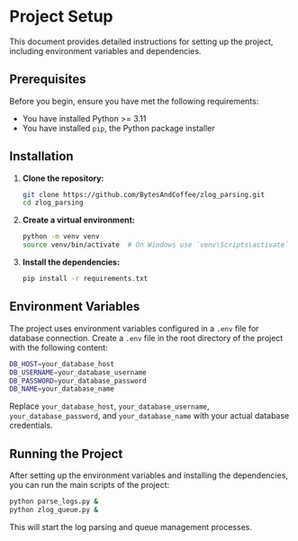 # Project Setup

This document provides detailed instructions for setting up the project, including environment variables and dependencies.

## Prerequisites

Before you begin, ensure you have met the following requirements:
- You have installed Python >= 3.11
- You have installed `pip`, the Python package installer

## Installation

1. **Clone the repository:**
   ```sh
   git clone https://github.com/BytesAndCoffee/zlog_parsing.git
   cd zlog_parsing
   ```

2. **Create a virtual environment:**
   ```sh
   python -m venv venv
   source venv/bin/activate  # On Windows use `venv\Scripts\activate`
   ```

3. **Install the dependencies:**
   ```sh
   pip install -r requirements.txt
   ```

## Environment Variables

The project uses environment variables configured in a `.env` file for database connection. Create a `.env` file in the root directory of the project with the following content:

```sh
DB_HOST=your_database_host
DB_USERNAME=your_database_username
DB_PASSWORD=your_database_password
DB_NAME=your_database_name
```

Replace `your_database_host`, `your_database_username`, `your_database_password`, and `your_database_name` with your actual database credentials.

## Running the Project

After setting up the environment variables and installing the dependencies, you can run the main scripts of the project:

```sh
python parse_logs.py &
python zlog_queue.py &
```

This will start the log parsing and queue management processes.
